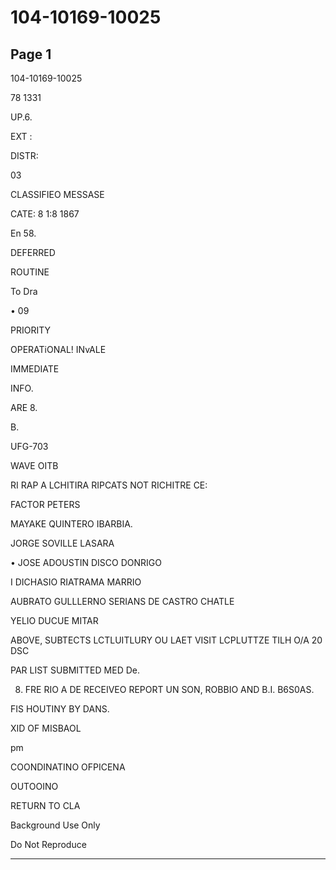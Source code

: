 # 104-10169-10025

## Page 1

104-10169-10025

78 1331

UP.6.

EXT :

DISTR:

03

CLASSIFIEO MESSASE

CATE: 8 1:8 1867

En 58.

DEFERRED

ROUTINE

To Dra

• 09

PRIORITY

OPERATiONAL! INvALE

IMMEDIATE

INFO.

ARE 8.

B.

UFG-703

WAVE OITB

RI RAP A LCHITIRA RIPCATS NOT RICHITRE CE:

FACTOR PETERS

MAYAKE QUINTERO IBARBIA.

JORGE SOVILLE LASARA

• JOSE ADOUSTIN DISCO DONRIGO

I DICHASIO RIATRAMA MARRIO

AUBRATO GULLLERNO SERIANS DE CASTRO CHATLE

YELIO DUCUE MITAR

ABOVE, SUBTECTS LCTLUITLURY OU LAET VISIT LCPLUTTZE TILH O/A 20 DSC

PAR LIST SUBMITTED MED De.

8. FRE RIO A DE RECEIVEO REPORT UN SON, ROBBIO AND B.I. B6S0AS.

FIS HOUTINY BY DANS.

XID OF MISBAOL

pm

COONDINATINO OFPICENA

OUTOOINO

RETURN TO CLA

Background Use Only

Do Not Reproduce

---

